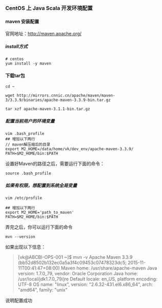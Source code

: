 ### CentOS 上 Java Scala 开发环境配置

#### maven 安装配置

官网地址：http://maven.apache.org/

##### install方式

```
# centos
yum install -y maven
```

#### 下载tar包
```
cd ~

wget http://mirrors.cnnic.cn/apache/maven/maven-3/3.3.9/binaries/apache-maven-3.3.9-bin.tar.gz

tar xzf apache-maven-3.1.1-bin.tar.gz
```

##### 配置当前用户的环境变量
```
vim .bash_profile
## 增加以下两行
// maven解压缩后的目录
export M2_HOME=/data/home/vk/dev_env/apache-maven-3.3.9/
PATH=$M2_HOME/bin:$PATH

```

设置好Maven的路径之后，需要运行下面的命令：
```
source .bash_profile
```

##### 如果有权限，想配置到系统全局变量
```
vim /etc/profile

## 增加以下两行
export M2_HOME='path_to_maven'
PATH=$M2_HOME/bin:$PATH
```


弄完之后，你可以运行下面的命令
```
mvn --version
```
如果出现以下信息：
> [vk@ABCBI-OPS-001 ~]$ mvn -v
Apache Maven 3.3.9 (bb52d8502b132ec0a5a3f4c09453c07478323dc5; 2015-11-11T00:41:47+08:00)
Maven home: /usr/share/apache-maven
Java version: 1.7.0_79, vendor: Oracle Corporation
Java home: /usr/local/jdk1.7.0_79/jre
Default locale: en_US, platform encoding: UTF-8
OS name: "linux", version: "2.6.32-431.el6.x86_64", arch: "amd64", family: "unix"

说明配置成功